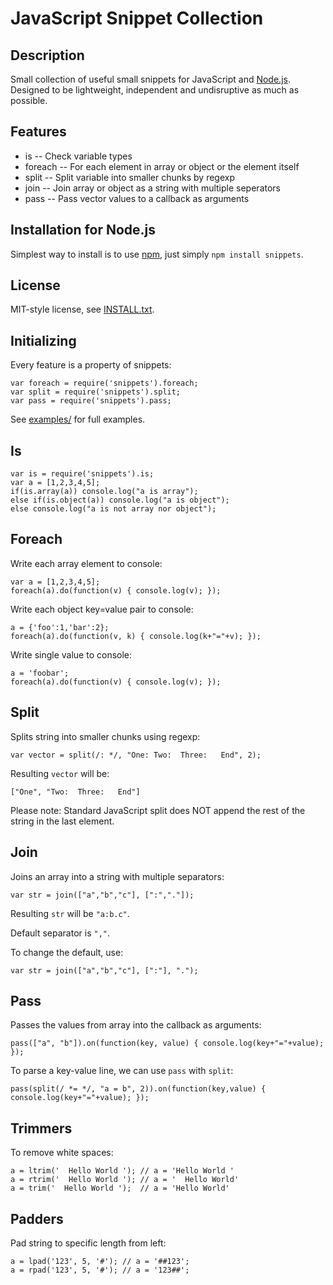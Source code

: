 JavaScript Snippet Collection
=============================

Description
-----------

Small collection of useful small snippets for JavaScript and 
[Node.js](http://www.nodejs.org). Designed to be lightweight, independent and 
undisruptive as much as possible.

Features
--------

* is -- Check variable types
* foreach -- For each element in array or object or the element itself
* split -- Split variable into smaller chunks by regexp
* join -- Join array or object as a string with multiple seperators
* pass -- Pass vector values to a callback as arguments

Installation for Node.js
------------------------

Simplest way to install is to use [npm](http://npmjs.org/), just simply `npm install snippets`.

License
-------

MIT-style license, see [INSTALL.txt](http://github.com/jheusala/js-snippets/blob/master/LICENSE.txt).

Initializing
------------

Every feature is a property of snippets:

    var foreach = require('snippets').foreach;
    var split = require('snippets').split;
    var pass = require('snippets').pass;

See [examples/](http://github.com/jheusala/js-snippets/tree/master/examples) for full examples.

Is
--

	var is = require('snippets').is;
	var a = [1,2,3,4,5];
	if(is.array(a)) console.log("a is array");
	else if(is.object(a)) console.log("a is object");
	else console.log("a is not array nor object");

Foreach
-------

Write each array element to console:

	var a = [1,2,3,4,5];
	foreach(a).do(function(v) { console.log(v); });
  
Write each object key=value pair to console:

	a = {'foo':1,'bar':2};
	foreach(a).do(function(v, k) { console.log(k+"="+v); });

Write single value to console:

	a = 'foobar';
	foreach(a).do(function(v) { console.log(v); });

Split
-----

Splits string into smaller chunks using regexp:

	var vector = split(/: */, "One: Two:  Three:   End", 2);

Resulting `vector` will be:

	["One", "Two:  Three:   End"]

Please note: Standard JavaScript split does NOT append the rest of the string in the last element.

Join
----

Joins an array into a string with multiple separators:

	var str = join(["a","b","c"], [":","."]);

Resulting `str` will be `"a:b.c"`.

Default separator is `","`. 

To change the default, use:

	var str = join(["a","b","c"], [":"], ".");

Pass
----

Passes the values from array into the callback as arguments:

	pass(["a", "b"]).on(function(key, value) { console.log(key+"="+value); });

To parse a key-value line, we can use `pass` with `split`:

	pass(split(/ *= */, "a = b", 2)).on(function(key,value) { console.log(key+"="+value); });

Trimmers
--------

To remove white spaces:

	a = ltrim('  Hello World '); // a = 'Hello World '
	a = rtrim('  Hello World '); // a = '  Hello World'
	a = trim('  Hello World ');  // a = 'Hello World'

Padders
-------

Pad string to specific length from left:

	a = lpad('123', 5, '#'); // a = '##123';
	a = rpad('123', 5, '#'); // a = '123##';
